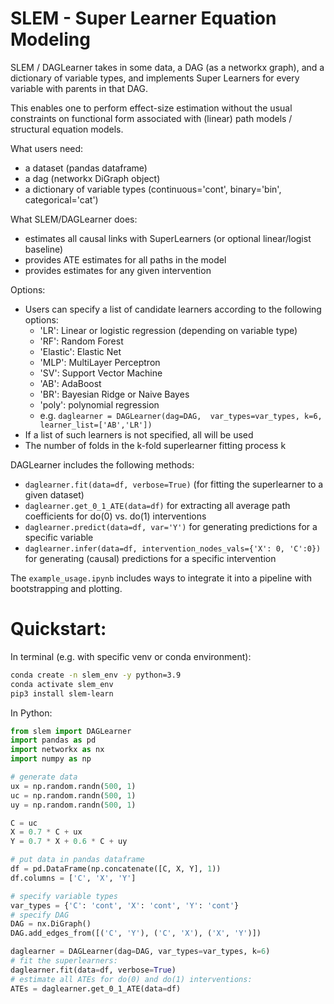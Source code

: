 # SLEM - Super Learner Equation Modeling

SLEM / DAGLearner takes in some data, a DAG (as a networkx graph), and a dictionary of variable types, and implements Super Learners for every variable with parents in that DAG.

This enables one to perform effect-size estimation without the usual constraints on functional form associated with (linear) path models / structural equation models.

What users need:

- a dataset (pandas dataframe)
- a dag (networkx DiGraph object)
- a dictionary of variable types (continuous='cont', binary='bin', categorical='cat')

What SLEM/DAGLearner does:

- estimates all causal links with SuperLearners (or optional linear/logist baseline)
- provides ATE estimates for all paths in the model
- provides estimates for any given intervention


Options:

- Users can specify a list of candidate learners according to the following options:
  - 'LR': Linear or logistic regression (depending on variable type)
  - 'RF': Random Forest
  - 'Elastic': Elastic Net
  - 'MLP': MultiLayer Perceptron
  - 'SV': Support Vector Machine
  - 'AB': AdaBoost
  - 'BR': Bayesian Ridge or Naive Bayes
  - 'poly': polynomial regression
  - e.g. ```daglearner = DAGLearner(dag=DAG,  var_types=var_types, k=6, learner_list=['AB','LR'])```
- If a list of such learners is not specified, all will be used
- The number of folds in the k-fold superlearner fitting process k


DAGLearner includes the following methods:

- ```daglearner.fit(data=df, verbose=True)``` (for fitting the superlearner to a given dataset)
- ```daglearner.get_0_1_ATE(data=df)``` for extracting all average path coefficients for do(0) vs. do(1) interventions 
- ```daglearner.predict(data=df, var='Y')``` for generating predictions for a specific variable
- ```daglearner.infer(data=df, intervention_nodes_vals={'X': 0, 'C':0})``` for generating (causal) predictions for a specific intervention


The ```example_usage.ipynb``` includes ways to integrate it into a pipeline with bootstrapping and plotting.


# Quickstart:

In terminal (e.g. with specific venv or conda environment):
```bash 
conda create -n slem_env -y python=3.9 
conda activate slem_env
pip3 install slem-learn
```


In Python:

```python
from slem import DAGLearner
import pandas as pd
import networkx as nx
import numpy as np

# generate data
ux = np.random.randn(500, 1)
uc = np.random.randn(500, 1)
uy = np.random.randn(500, 1)

C = uc
X = 0.7 * C + ux
Y = 0.7 * X + 0.6 * C + uy

# put data in pandas dataframe
df = pd.DataFrame(np.concatenate([C, X, Y], 1))
df.columns = ['C', 'X', 'Y']

# specify variable types
var_types = {'C': 'cont', 'X': 'cont', 'Y': 'cont'}
# specify DAG
DAG = nx.DiGraph()
DAG.add_edges_from([('C', 'Y'), ('C', 'X'), ('X', 'Y')])

daglearner = DAGLearner(dag=DAG, var_types=var_types, k=6)
# fit the superlearners:
daglearner.fit(data=df, verbose=True)
# estimate all ATEs for do(0) and do(1) interventions:
ATEs = daglearner.get_0_1_ATE(data=df)

```